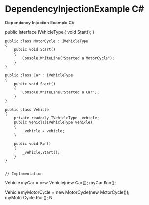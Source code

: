 # DependencyInjectionExample C#
Dependency Injection Example C#

public interface IVehicleType
    {
        void Start();
    }

    public class MotorCycle : IVehicleType
    {
        public void Start()
        {
            Console.WriteLine("Started a MotorCycle");
        }
    }

    public class Car : IVehicleType
    {
        public void Start()
        {
            Console.WriteLine("Started a Car");
        }
    }

    public class Vehicle
    {
        private readonly IVehicleType _vehicle;
        public Vehicle(IVehicleType vehicle)
        {
            _vehicle = vehicle;
        }

        public void Run()
        {
            _vehicle.Start();
        }
    }
    
    
    // Implementation
   Vehicle myCar = new Vehicle(new Car());
   myCar.Run();
   
   Vehicle myMotorCycle = new MotorCycle(new MotorCycle());
   myMotorCycle.Run();
N
